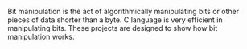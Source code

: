 Bit manipulation is the act of algorithmically manipulating bits or other pieces of data shorter than a byte. C language is very efficient in manipulating bits.
These projects are designed to show how bit manipulation works.
